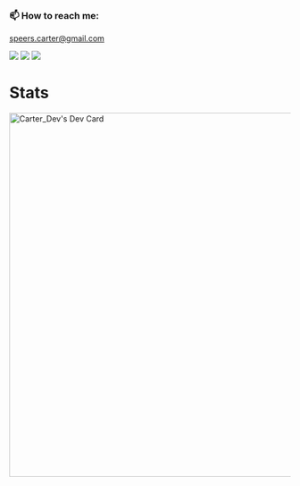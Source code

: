 

### 📫 How to reach me:
speers.carter@gmail.com
<p>
<a target="_blank" href="https://www.linkedin.com/in/carter-s-240854279"><img src="https://img.shields.io/badge/LinkedIn-0077B5?style=for-the-badge&logo=linkedin&logoColor=white"/></a>
<a target="_blank" href="https://www.hackerrank.com/carter_dev907"><img src="https://img.shields.io/badge/-Hackerrank-2EC866?style=for-the-badge&logo=HackerRank&logoColor=white"/></a>
<a target="_blank" href="https://www.codewars.com/users/Carter907"><img src="https://img.shields.io/badge/Codewars-B1361E?style=for-the-badge&logo=codewars&logoColor=white"/></a>
</p>

# Stats
<a href="https://app.daily.dev/carterdev"><img src="https://api.daily.dev/devcards/v2/5GrLiuVup0jyT4AV7qg3S.png?r=4ca&type=wide" width="652" alt="Carter_Dev's Dev Card"/></a>

